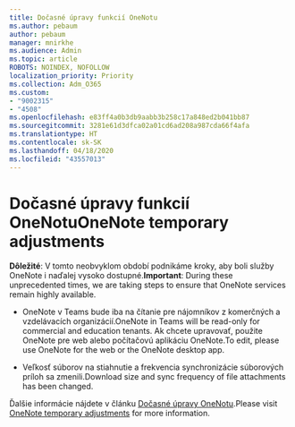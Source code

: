 ```yaml
---
title: Dočasné úpravy funkcií OneNotu
ms.author: pebaum
author: pebaum
manager: mnirkhe
ms.audience: Admin
ms.topic: article
ROBOTS: NOINDEX, NOFOLLOW
localization_priority: Priority
ms.collection: Adm_O365
ms.custom:
- "9002315"
- "4508"
ms.openlocfilehash: e83ff4a0b3db9aabb3b258c17a848ed2b041bb87
ms.sourcegitcommit: 3281e61d3dfca02a01cd6ad208a987cda66f4afa
ms.translationtype: HT
ms.contentlocale: sk-SK
ms.lasthandoff: 04/18/2020
ms.locfileid: "43557013"
---
```

# <a name="onenote-temporary-adjustments"></a><span data-ttu-id="3ead4-102">Dočasné úpravy funkcií OneNotu</span><span class="sxs-lookup"><span data-stu-id="3ead4-102">OneNote temporary adjustments</span></span>

<span data-ttu-id="3ead4-103">**Dôležité**: V tomto neobvyklom období podnikáme kroky, aby boli služby OneNote i naďalej vysoko dostupné.</span><span class="sxs-lookup"><span data-stu-id="3ead4-103">**Important**: During these unprecedented times, we are taking steps to ensure that OneNote services remain highly available.</span></span>

- <span data-ttu-id="3ead4-104">OneNote v Teams bude iba na čítanie pre nájomníkov z komerčných a vzdelávacích organizácií.</span><span class="sxs-lookup"><span data-stu-id="3ead4-104">OneNote in Teams will be read-only for commercial and education tenants.</span></span> <span data-ttu-id="3ead4-105">Ak chcete upravovať, použite OneNote pre web alebo počítačovú aplikáciu OneNote.</span><span class="sxs-lookup"><span data-stu-id="3ead4-105">To edit, please use OneNote for the web or the OneNote desktop app.</span></span>

- <span data-ttu-id="3ead4-106">Veľkosť súborov na stiahnutie a frekvencia synchronizácie súborových príloh sa zmenili.</span><span class="sxs-lookup"><span data-stu-id="3ead4-106">Download size and sync frequency of file attachments has been changed.</span></span>

<span data-ttu-id="3ead4-107">Ďalšie informácie nájdete v článku [Dočasné úpravy OneNotu](https://techcommunity.microsoft.com/t5/onenote-service-updates/awareness-of-temporary-adjustments-in-microsoft-onenote/m-p/1248100).</span><span class="sxs-lookup"><span data-stu-id="3ead4-107">Please visit [OneNote temporary adjustments](https://techcommunity.microsoft.com/t5/onenote-service-updates/awareness-of-temporary-adjustments-in-microsoft-onenote/m-p/1248100) for more information.</span></span>
